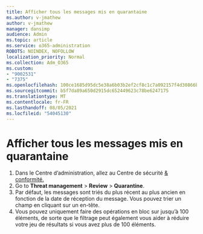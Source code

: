 ```yaml
---
title: Afficher tous les messages mis en quarantaine
ms.author: v-jmathew
author: v-jmathew
manager: dansimp
audience: Admin
ms.topic: article
ms.service: o365-administration
ROBOTS: NOINDEX, NOFOLLOW
localization_priority: Normal
ms.collection: Adm_O365
ms.custom:
- "9002531"
- "7375"
ms.openlocfilehash: 100ce1685d95dc5e38a6b03b2ef2cf8c1c7a092157f4d30866b3dd36375ae2f0
ms.sourcegitcommit: b5f7da89a650d2915dc652449623c78be6247175
ms.translationtype: MT
ms.contentlocale: fr-FR
ms.lasthandoff: 08/05/2021
ms.locfileid: "54045130"
---
```

# <a name="view-all-quarantined-messages"></a>Afficher tous les messages mis en quarantaine

1. Dans le Centre d’administration, allez au Centre de sécurité [& conformité.](https://go.microsoft.com/fwlink/p/?linkid=2077143)
2. Go to **Threat management**  >  **Review**  >  **Quarantine**.
3. Par défaut, les messages sont triés du plus récent au plus ancien en fonction de la date de réception du message. Vous pouvez trier un champ en cliquant sur un en-tête.
4. Vous pouvez uniquement faire des opérations en bloc sur jusqu’à 100 éléments, de sorte que le filtrage peut également vous aider à réduire votre jeu de résultats si vous avez plus de 100 éléments.
